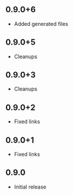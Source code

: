 ## 0.9.0+6
* Added generated files

## 0.9.0+5
* Cleanups

## 0.9.0+3
* Cleanups

## 0.9.0+2
* Fixed links

## 0.9.0+1
* Fixed links

## 0.9.0
* Initial release
